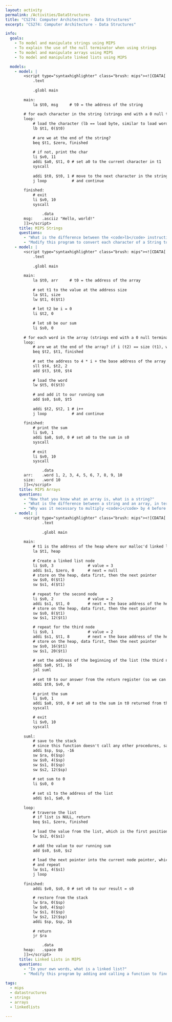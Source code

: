 ```yaml
---
layout: activity
permalink: /Activities/DataStructures
title: "CS274: Computer Architecture - Data Structures"
excerpt: "CS274: Computer Architecture - Data Structures"

info:
  goals:
    - To model and manipulate strings using MIPS
    - To explain the use of the null terminator when using strings
    - To model and manipulate arrays using MIPS
    - To model and manipulate linked lists using MIPS

  models:
    - model: |
        <script type="syntaxhighlighter" class="brush: mips"><![CDATA[        
            .text
        
            .globl main
        
        main:
            la $t0, msg     # t0 = the address of the string
            
        # for each character in the string (strings end with a 0 null terminator!)    
        loop:
            # load the character (lb == load byte, similar to load word but 1 byte instead of 4)
            lb $t1, 0($t0)  
            
            # are we at the end of the string?
            beq $t1, $zero, finished 
            
            # if not, print the char
            li $v0, 11
            addi $a0, $t1, 0 # set a0 to the current character in t1
            syscall
            
            addi $t0, $t0, 1 # move to the next character in the string
            j loop           # and continue
            
        finished:
            # exit
            li $v0, 10
            syscall

                .data
        msg:    .asciiz "Hello, world!"  
        ]]></script>
      title: MIPS Strings
      questions:
        - "What is the difference between the <code>lb</code> instruction and the <code>lw</code> instruction?"
        - "Modify this program to convert each character of a String to uppercase, and then to lowercase."
    - model: |
        <script type="syntaxhighlighter" class="brush: mips"><![CDATA[        
            .text
        
            .globl main
        
        main:
            la $t0, arr     # t0 = the address of the array
            
            # set t1 to the value at the address size
            la $t1, size 
            lw $t1, 0($t1)
            
            # let t2 be i = 0
            li $t2, 0
            
            # let s0 be our sum
            li $s0, 0
            
        # for each word in the array (strings end with a 0 null terminator!)    
        loop:
            # are we at the end of the array? if i (t2) == size (t1), we are
            beq $t2, $t1, finished 
            
            # set the address to 4 * i + the base address of the array
            sll $t4, $t2, 2
            add $t3, $t0, $t4
            
            # load the word 
            lw $t5, 0($t3)  
            
            # and add it to our running sum
            add $s0, $s0, $t5
            
            addi $t2, $t2, 1 # i++
            j loop           # and continue
            
        finished:
            # print the sum
            li $v0, 1
            addi $a0, $s0, 0 # set a0 to the sum in s0
            syscall
            
            # exit
            li $v0, 10
            syscall

                .data
        arr:    .word 1, 2, 3, 4, 5, 6, 7, 8, 9, 10
        size:   .word 10   
        ]]></script>
      title: MIPS Arrays
      questions:
        - "Now that you know what an array is, what is a string?"
        - "What is the difference between a string and an array, in terms of its size and how it is terminated?"
        - "Why was it necessary to multiply <code>i</code> by 4 before adding it to the base address of the array?"      
    - model: |
        <script type="syntaxhighlighter" class="brush: mips"><![CDATA[        
                .text
            
                .globl main
            
        main:
            # t1 is the address of the heap where our malloc'd linked list nodes will go
            la $t1, heap
            
            # Create a linked list node
            li $s0, 3               # value = 3
            addi $s1, $zero, 0      # next = null
            # store on the heap, data first, then the next pointer
            sw $s0, 0($t1)          
            sw $s1, 4($t1)
            
            # repeat for the second node
            li $s0, 2               # value = 2
            addi $s1, $t1, 0        # next = the base address of the heap (&heap), the location of the beginning of the first node
            # store on the heap, data first, then the next pointer
            sw $s0, 8($t1)          
            sw $s1, 12($t1)    

            # repeat for the third node
            li $s0, 1               # value = 2
            addi $s1, $t1, 8        # next = the base address of the heap (&heap) + 8, the location of the beginning of the second node
            # store on the heap, data first, then the next pointer
            sw $s0, 16($t1)          
            sw $s1, 20($t1)        
            
            # set the address of the beginning of the list (the third node we created)
            addi $a0, $t1, 16
            jal suml
            
            # set t0 to our answer from the return register (so we can overwrite v0 for the syscall)
            addi $t0, $v0, 0
            
            # print the sum
            li $v0, 1
            addi $a0, $t0, 0 # set a0 to the sum in t0 returned from the suml procedure as v0
            syscall

            # exit
            li $v0, 10
            syscall
            
        suml:
            # save to the stack
            # since this function doesn't call any other procedures, saving ra isn't necessary, but good practice and good review!
            addi $sp, $sp, -16
            sw $ra, 0($sp)
            sw $s0, 4($sp)
            sw $s1, 8($sp)
            sw $s2, 12($sp)
            
            # set sum to 0
            li $s0, 0
            
            # set s1 to the address of the list
            addi $s1, $a0, 0
            
        loop:    
            # traverse the list
            # if list is NULL, return
            beq $s1, $zero, finished
            
            # load the value from the list, which is the first position in each node
            lw $s2, 0($s1)
            
            # add the value to our running sum
            add $s0, $s0, $s2
            
            # load the next pointer into the current node pointer, which is the second position in each node
            # and repeat
            lw $s1, 4($s1)
            j loop
            
        finished:
            addi $v0, $s0, 0 # set v0 to our result = s0

            # restore from the stack
            lw $ra, 0($sp)
            lw $s0, 4($sp)
            lw $s1, 8($sp)
            lw $s2, 12($sp)
            addi $sp, $sp, 16
            
            # return 
            jr $ra

                .data
        heap:   .space 80
        ]]></script>
      title: Linked Lists in MIPS
      questions:
        - "In your own words, what is a linked list?"
        - "Modify this program by adding and calling a function to find and return the address of the node with the value 2."
        
tags:
  - mips
  - datastructures
  - strings
  - arrays
  - linkedlists

---
```


